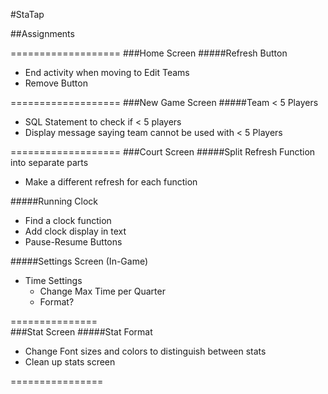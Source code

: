 #StaTap

##Assignments

===================
###Home Screen
#####Refresh Button
<ul>
	<li>End activity when moving to Edit Teams</li>
	<li>Remove Button</li>
</ul>
===================
###New Game Screen
#####Team < 5 Players
<ul>
	<li>SQL Statement to check if < 5 players</li>
	<li>Display message saying team cannot be used with < 5 Players</li>
</ul>
===================
###Court Screen
#####Split Refresh Function into separate parts
<ul>
	<li>Make a different refresh for each function</li>
</ul>
#####Running Clock
<ul>
	<li>Find a clock function</li>
	<li>Add clock display in text</li>
	<li>Pause-Resume Buttons</li>
</ul>
#####Settings Screen (In-Game)
<ul>
	<li>Time Settings
	<ul>
		<li>Change Max Time per Quarter</li>
		<li>Format?</li>
	</ul>
	</li>
</ul>


===============		
###Stat Screen
#####Stat Format
<ul>
	<li>Change Font sizes and colors to distinguish between stats</li>
	<li>Clean up stats screen</li>
</ul>

================

